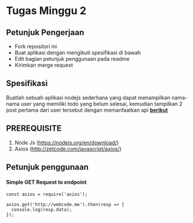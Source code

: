 # Tugas Minggu 2
## Petunjuk Pengerjaan
* Fork repositori ini
* Buat aplikasi dengan mengikuti spesifikasi di bawah
* Edit bagian petunjuk penggunaan pada readme
* Kirimkan merge request

## Spesifikasi
Buatlah sebuah aplikasi nodejs sederhana yang dapat menampilkan nama-nama user yang memiliki todo yang belum selesai, kemudian tampilkan 2 post pertama dari user tersebut dengan memanfaatkan api [**berikut**](https://jsonplaceholder.typicode.com/)

## PREREQUISITE
1. Node Js 
(https://nodejs.org/en/download/)
2. Axios 
(http://zetcode.com/javascript/axios/)

## Petunjuk penggunaan
#### Simple GET Request to endpoint
    const axios = require('axios');
 
    axios.get('http://webcode.me').then(resp => {
      console.log(resp.data);
    });
